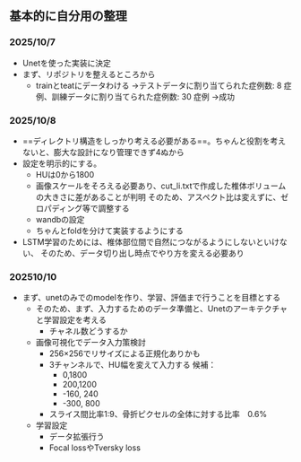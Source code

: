 ## 基本的に自分用の整理

### 2025/10/7
- Unetを使った実装に決定
- まず、リポジトリを整えるところから
  - trainとteatにデータわける
     ->テストデータに割り当てられた症例数: 8 症例、訓練データに割り当てられた症例数: 30 症例
     ->成功
### 2025/10/8
- ==ディレクトリ構造をしっかり考える必要がある==。ちゃんと役割を考えないと、膨大な設計になり管理できず4ぬから
- 設定を明示的にする。
	- HUは0から1800
	- 画像スケールをそろえる必要あり、cut_li.txtで作成した椎体ボリュームの大きさに差があることが判明
	  そのため、アスペクト比は変えずに、ゼロパディング等で調整する
	- wandbの設定
	- ちゃんとfoldを分けて実装するようにする
- LSTM学習のためには、椎体部位間で自然につながるようにしないといけない、
  そのため、データ切り出し時点でやり方を変える必要あり
### 202510/10
- まず、unetのみでのmodelを作り、学習、評価まで行うことを目標とする
     - そのため、まず、入力するためのデータ準備と、Unetのアーキテクチャと学習設定を考える
        - チャネル数どうするか
     - 画像可視化でデータ入力策検討
        - 256×256でリサイズによる正規化ありかも
        - 3チャンネルで、HU幅を変えて入力する
            候補：
            - 0,1800
            - 200,1200
            - -160, 240
            - -300, 800
        - スライス間比率1:9、骨折ピクセルの全体に対する比率　0.6%  
     - 学習設定
        - データ拡張行う
        - Focal lossやTversky loss